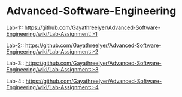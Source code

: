 # Advanced-Software-Engineering

Lab-1:: https://github.com/GayathreeIyer/Advanced-Software-Engineering/wiki/Lab-Assignment::-1


Lab-2:: https://github.com/GayathreeIyer/Advanced-Software-Engineering/wiki/Lab-Assignment::-2


Lab-3:: https://github.com/GayathreeIyer/Advanced-Software-Engineering/wiki/Lab-Assignment::-3


Lab-4:: https://github.com/GayathreeIyer/Advanced-Software-Engineering/wiki/Lab-Assignment::-4
